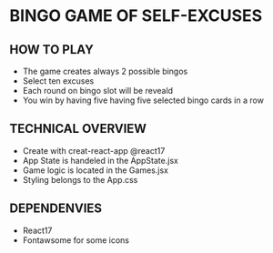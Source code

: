# BINGO GAME OF SELF-EXCUSES

## HOW TO PLAY
- The game creates always 2 possible bingos
- Select ten excuses
- Each round on bingo slot will be reveald
- You win by having five having five selected bingo cards in a row

## TECHNICAL OVERVIEW
- Create with creat-react-app @react17
- App State is handeled in the AppState.jsx
- Game logic is located in the Games.jsx
- Styling belongs to the App.css

## DEPENDENVIES
- React17
- Fontawsome for some icons
